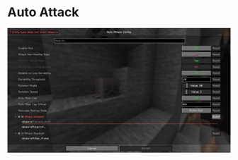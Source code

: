 # Auto Attack
![Screenshot of the Mods config screen, showing a list of the available config options below a search bar.](res/screenshot1.jpg)
